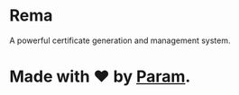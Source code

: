 # Rema
A powerful certificate generation and management system.

# Made with ❤ by [Param](https://www.paramsid.com).